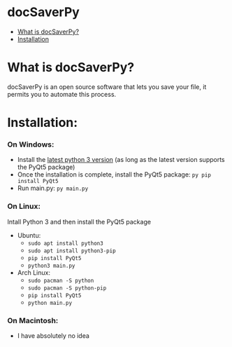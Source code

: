 # docSaverPy

- [What is docSaverPy?](#what-is-docsaverpy)
- [Installation](#installation)

# What is docSaverPy?
docSaverPy is an open source software that lets you save your file, it permits you to automate this process.

# Installation:
### On Windows:
* Install the [latest python 3 version](https://www.python.org) (as long as the latest version supports the PyQt5 package) 
* Once the installation is complete, install the PyQt5 package: ```py pip install PyQt5```
* Run main.py: ```py main.py```

### On Linux:
Intall Python 3 and then install the PyQt5 package
* Ubuntu:
    * ```sudo apt install python3```
    * ```sudo apt install python3-pip```
    * ```pip install PyQt5```
    * ```python3 main.py```
* Arch Linux:
    * ```sudo pacman -S python```
    * ```sudo pacman -S python-pip```
    * ```pip install PyQt5```
    * ```python main.py```
### On Macintosh:
* I have absolutely no idea
